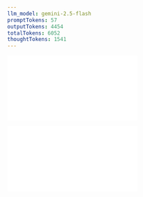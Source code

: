 ```yaml
---
llm_model: gemini-2.5-flash
promptTokens: 57
outputTokens: 4454
totalTokens: 6052
thoughtTokens: 1541
---
```


![@](steps/_.b9c949a3.md)

![@](steps/response.b9091d43.md)